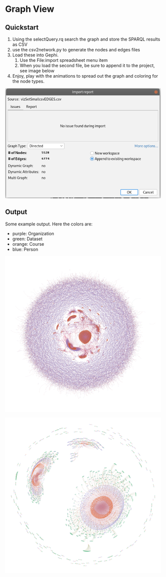 # Graph View

## Quickstart

1. Using the selectQuery.rq search the graph and store the SPARQL results as CSV
2. use the csv2network.py to generate the nodes and edges files
3. Load these into Gephi.  
   1. Use the File:import spreadsheet menu item
   2. When you load the second file, be sure to append it to the project, see image below
4. Enjoy, play with the animations to spread out the graph and coloring for the node types.

![append second file screen shot](images/img.png)

## Output

Some example output.  Here the colors are:

* purple: Organization
* green: Dataset
* orange: Course
* blue: Person


![large](images/vizSetLarge.png)


![small](images/vizSetSmall.png)
